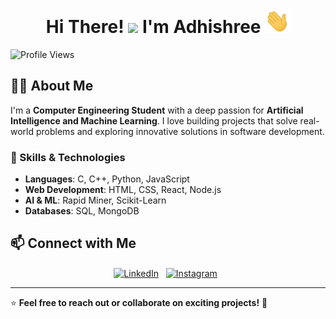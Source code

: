 <h1 align="center"> Hi There! <img src="https://media.giphy.com/media/WUlplcMpOCEmTGBtBW/giphy.gif" width="40px"> I'm Adhishree <img src="https://raw.githubusercontent.com/ABSphreak/ABSphreak/master/gifs/Hi.gif" width="40px" /></h1>

<p align="left"> <img src="https://komarev.com/ghpvc/?username=Adhishree87" alt="Profile Views" /> </p>

## 👨‍💻 About Me  
I'm a **Computer Engineering Student** with a deep passion for **Artificial Intelligence and Machine Learning**. I love building projects that solve real-world problems and exploring innovative solutions in software development.

### 🚀 Skills & Technologies  
- **Languages**: C, C++, Python, JavaScript  
- **Web Development**: HTML, CSS, React, Node.js 
- **AI & ML**: Rapid Miner, Scikit-Learn 
- **Databases**: SQL, MongoDB 
 

 

## 📫 Connect with Me  
<p align="center">
<a href="https://www.linkedin.com/in/adhishree-acharya-7ba100263/" target="_blank"><img align="center" src="https://cdn.jsdelivr.net/npm/simple-icons@3.1.0/icons/linkedin.svg" alt="LinkedIn" height="25" width="25" /></a>&nbsp;&nbsp;
<a href="https://www.instagram.com/acharyaadhishree/" target="_blank"><img align="center" src="https://cdn.jsdelivr.net/npm/simple-icons@3.0.1/icons/instagram.svg" alt="Instagram" height="25" width="25" /></a>&nbsp;&nbsp;
</p>

---

⭐ **Feel free to reach out or collaborate on exciting projects!** 🚀  

